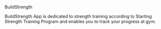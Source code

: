 BuildStrength

BuildStrength App is dedicated to strength training according to Starting Strength Training Program and enables you to track your progress at gym.
